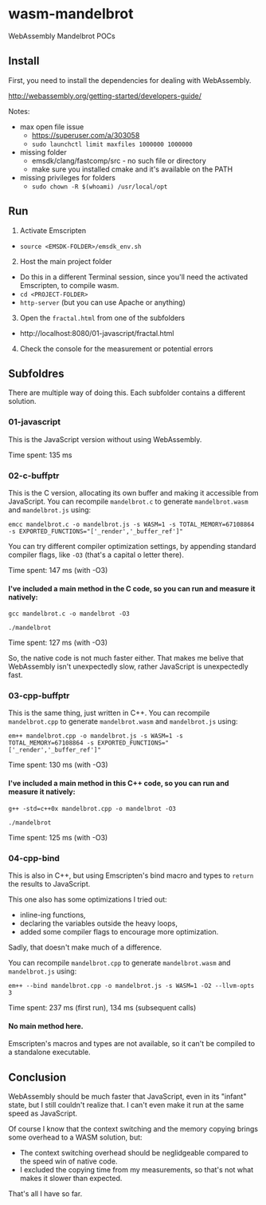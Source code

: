# wasm-mandelbrot
WebAssembly Mandelbrot POCs


## Install
First, you need to install the dependencies for dealing with WebAssembly.

http://webassembly.org/getting-started/developers-guide/

Notes:
- max open file issue
  - https://superuser.com/a/303058  
  - `sudo launchctl limit maxfiles 1000000 1000000`
- missing folder
  - emsdk/clang/fastcomp/src - no such file or directory  
  - make sure you installed cmake and it's available on the PATH
- missing privileges for folders
  - `sudo chown -R $(whoami) /usr/local/opt`
  
## Run
1. Activate Emscripten
  - `source <EMSDK-FOLDER>/emsdk_env.sh`
2. Host the main project folder
  - Do this in a different Terminal session, since you'll need the activated Emscripten, to compile wasm.
  - `cd <PROJECT-FOLDER>`
  - `http-server` (but you can use Apache or anything)
3. Open the `fractal.html` from one of the subfolders
  - http://localhost:8080/01-javascript/fractal.html
4. Check the console for the measurement or potential errors


## Subfoldres
There are multiple way of doing this. Each subfolder contains a different solution. 


### 01-javascript
This is the JavaScript version without using WebAssembly. 

Time spent: 135 ms


### 02-c-buffptr
This is the C version, allocating its own buffer and making it accessible from JavaScript.
You can recompile `mandelbrot.c` to generate `mandelbrot.wasm` and `mandelbrot.js` using:

`emcc mandelbrot.c -o mandelbrot.js -s WASM=1 -s TOTAL_MEMORY=67108864 -s EXPORTED_FUNCTIONS="['_render','_buffer_ref']"`

You can try different compiler optimization settings, by appending standard compiler flags, like `-O3` (that's a capital o letter there).

Time spent: 147 ms (with -O3)

#### I've included a main method in the C code, so you can run and measure it natively:

`gcc mandelbrot.c -o mandelbrot -O3`

`./mandelbrot`

Time spent: 127 ms (with -O3)

So, the native code is not much faster either. That makes me belive that WebAssembly isn't unexpectedly slow, rather JavaScript is unexpectedly fast.


### 03-cpp-buffptr
This is the same thing, just written in C++.
You can recompile `mandelbrot.cpp` to generate `mandelbrot.wasm` and `mandelbrot.js` using:

`em++ mandelbrot.cpp -o mandelbrot.js -s WASM=1 -s TOTAL_MEMORY=67108864 -s EXPORTED_FUNCTIONS="['_render','_buffer_ref']"`

Time spent: 130 ms (with -O3)

#### I've included a main method in this C++ code, so you can run and measure it natively:

`g++ -std=c++0x mandelbrot.cpp -o mandelbrot -O3`

`./mandelbrot`

Time spent: 125 ms (with -O3)


### 04-cpp-bind
This is also in C++, but using Emscripten's bind macro and types to `return` the results to JavaScript.

This one also has some optimizations I tried out: 

- inline-ing functions, 
- declaring the variables outside the heavy loops,
- added some compiler flags to encourage more optimization.

Sadly, that doesn't make much of a difference.

You can recompile `mandelbrot.cpp` to generate `mandelbrot.wasm` and `mandelbrot.js` using:

`em++ --bind mandelbrot.cpp -o mandelbrot.js -s WASM=1 -O2 --llvm-opts 3`

Time spent: 237 ms (first run), 134 ms (subsequent calls)

#### No main method here. 
Emscripten's macros and types are not available, so it can't be compiled to a standalone executable.


## Conclusion

WebAssembly should be much faster that JavaScript, even in its "infant" state, but I still couldn't realize that. I can't even make it run at the same speed as JavaScript. 

Of course I know that the context switching and the memory copying brings some overhead to a WASM solution, but:

- The context switching overhead should be neglidgeable compared to the speed win of native code. 
- I excluded the copying time from my measurements, so that's not what makes it slower than expected.

That's all I have so far.
